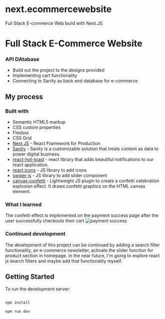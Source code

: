 # next.ecommercewebsite

Full Stack E-commerce Web build with Next.JS<br>

# Full Stack E-Commerce Website

### API DAtabase

- Build out the project to the designs provided
- Implementing cart functionality
- Connecting to Sanity as back end database for e-commerce

## My process

### Built with

- Semantic HTML5 markup
- CSS custom properties
- Flexbox
- CSS Grid
- [Next JS](https://nextjs.org/) - React Framework for Production
- [Sanity](https://www.sanity.io/) - Sanity is a customizable solution that treats content as data to power digital business.
- [react-hot-toast](https://react-hot-toast.com/) - react library that adds beautiful notifications to our react application.
- [react icons](https://react-icons.github.io/react-icons/) - JS library to add icons
- [swiper js](https://swiperjs.com/) - JS library to add slider component
- [canvas-confetti](https://www.npmjs.com/package/canvas-confetti) - Lightweight JS plugin to create a confetti celebration explosion effect. It draws confetti graphics on the HTML canvas element.

### What I learned

The confetti effect is implemented on the payment success page after the user successfully checkouts their cart
![payment success](./src/assets/success-pay.png)

### Continued development

The development of this project can be continued by adding a search filter functionality, an e-commerce newsletter, activate the slider function for product section in homepage. In the near future, I'm going to explore react js search filters and maybe add that functionality myself.

## Getting Started

To run the development server:

```bash

npm install

npm run dev
```
